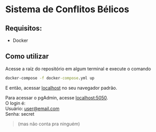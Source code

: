 # Sistema de Conflitos Bélicos
 
## Requisitos:

- Docker

## Como utilizar

Acesse a raíz do repositório em algum terminal e execute o comando

```bat
docker-compose -f docker-compose.yml up
```

E então, acessar [localhost](localhost) no seu navegador padrão.

Para acessar o pgAdmin, acesse [localhost:5050](localhost:5050).  
O login é:  
Usuário: user@email.com  
Senha: secret  
> (mas não conta pra ninguém)
